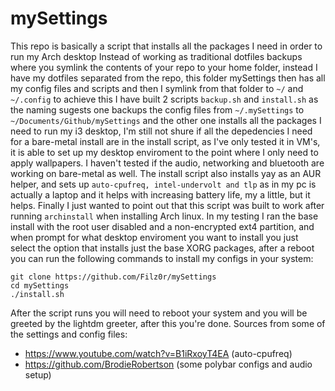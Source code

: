 # mySettings
This repo is basically a script that installs all the packages I need in order to run my Arch desktop
Instead of working as traditional dotfiles backups where you symlink the contents of your repo to your
home folder, instead I have my dotfiles separated from the repo, this folder mySettings then has all my
config files and scripts and then I symlink from that folder to `~/` and `~/.config` to achieve this I
have built 2 scripts `backup.sh` and `install.sh` as the naming sugests one backups the config files
from `~/.mySettings` to `~/Documents/Github/mySettings` and the other one installs all the packages 
I need to run my i3 desktop, I'm still not shure if all the depedencies I need for a bare-metal install
are in the install script, as I've only tested it in VM's, it is able to set up my desktop enviroment to
the point where I only need to apply wallpapers. I haven't tested if the audio, networking and bluetooth
are working on bare-metal as well. 
The install script also installs yay as an AUR helper, and sets up `auto-cpufreq, intel-undervolt and tlp` as in my pc is actually a laptop and it helps with increasing battery life, my a little, but it helps.
Finally I just wanted to point out that this script was built to work after running `archinstall` when installing Arch linux.
In my testing I ran the base install with the root user disabled and a non-encrypted ext4 partition, and when prompt for what desktop enviroment you want to install you just select the option that installs just the base XORG packages, after a reboot you can run the following commands to install my configs in your system:
```
git clone https://github.com/Filz0r/mySettings
cd mySettings
./install.sh
```
After the script runs you will need to reboot your system and you will be greeted by the lightdm
greeter, after this you're done.
Sources from some of the settings and config files:
- https://www.youtube.com/watch?v=B1iRxoyT4EA (auto-cpufreq)
- https://github.com/BrodieRobertson (some polybar configs and audio setup)
